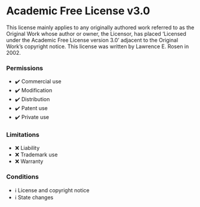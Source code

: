 # Academic Free License v3.0

This license mainly applies to any originally authored work referred to as the Original Work whose author or owner, the Licensor, has placed ‘Licensed under the Academic Free License version 3.0’ adjacent to the Original Work’s copyright notice. This license was written by Lawrence E. Rosen in 2002.

### Permissions

-   ✔️ Commercial use
-   ✔️ Modification
-   ✔️ Distribution
-   ✔️ Patent use
-   ✔️ Private use

### Limitations

-   ❌ Liability
-   ❌ Trademark use
-   ❌ Warranty

### Conditions

-   ℹ️ License and copyright notice
-   ℹ️ State changes
